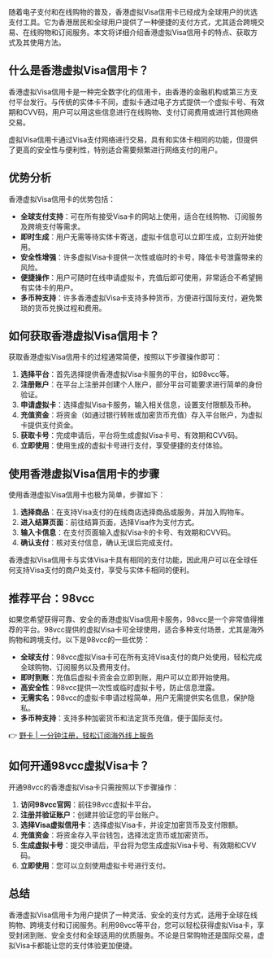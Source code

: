 随着电子支付和在线购物的普及，香港虚拟Visa信用卡已经成为全球用户的优选支付工具。它为香港居民和全球用户提供了一种便捷的支付方式，尤其适合跨境交易、在线购物和订阅服务。本文将详细介绍香港虚拟Visa信用卡的特点、获取方式及其使用方法。

## 什么是香港虚拟Visa信用卡？

香港虚拟Visa信用卡是一种完全数字化的信用卡，由香港的金融机构或第三方支付平台发行。与传统的实体卡不同，虚拟卡通过电子方式提供一个虚拟卡号、有效期和CVV码，用户可以用这些信息进行在线购物、支付订阅费用或进行其他网络交易。

虚拟Visa信用卡通过Visa支付网络进行交易，具有和实体卡相同的功能，但提供了更高的安全性与便利性，特别适合需要频繁进行网络支付的用户。

## 优势分析

香港虚拟Visa信用卡的优势包括：

- **全球支付支持**：可在所有接受Visa卡的网站上使用，适合在线购物、订阅服务及跨境支付等需求。
- **即时生成**：用户无需等待实体卡寄送，虚拟卡信息可以立即生成，立刻开始使用。
- **安全性增强**：许多虚拟Visa卡提供一次性或临时的卡号，降低卡号泄露带来的风险。
- **便捷操作**：用户可随时在线申请虚拟卡，充值后即可使用，非常适合不希望拥有实体卡的用户。
- **多币种支持**：许多香港虚拟Visa卡支持多种货币，方便进行国际支付，避免繁琐的货币兑换过程和费用。

## 如何获取香港虚拟Visa信用卡？

获取香港虚拟Visa信用卡的过程通常简便，按照以下步骤操作即可：

1. **选择平台**：首先选择提供香港虚拟Visa卡服务的平台，如98vcc等。
2. **注册账户**：在平台上注册并创建个人账户，部分平台可能要求进行简单的身份验证。
3. **申请虚拟卡**：选择虚拟Visa卡服务，输入相关信息，设置支付限额及币种。
4. **充值资金**：将资金（如通过银行转账或加密货币充值）存入平台账户，为虚拟卡提供支付资金。
5. **获取卡号**：完成申请后，平台将生成虚拟Visa卡号、有效期和CVV码。
6. **立即使用**：使用生成的虚拟卡号进行支付，享受便捷的支付体验。

## 使用香港虚拟Visa信用卡的步骤

使用香港虚拟Visa信用卡也极为简单，步骤如下：

1. **选择商品**：在支持Visa支付的在线商店选择商品或服务，并加入购物车。
2. **进入结算页面**：前往结算页面，选择Visa作为支付方式。
3. **输入卡信息**：在支付页面输入虚拟Visa卡的卡号、有效期和CVV码。
4. **确认支付**：核对支付信息，确认无误后完成支付。

香港虚拟Visa信用卡与实体Visa卡具有相同的支付功能，因此用户可以在全球任何支持Visa支付的商户处支付，享受与实体卡相同的便利。

## 推荐平台：98vcc

如果您希望获得可靠、安全的香港虚拟Visa信用卡服务，98vcc是一个非常值得推荐的平台。98vcc提供的虚拟Visa卡可全球使用，适合多种支付场景，尤其是海外购物和跨境支付。以下是98vcc的一些优势：

- **全球支付**：98vcc虚拟Visa卡可在所有支持Visa支付的商户处使用，轻松完成全球购物、订阅服务以及费用支付。
- **即时到账**：充值后虚拟卡资金会立即到账，用户可以立即开始使用。
- **高安全性**：98vcc提供一次性或临时虚拟卡号，防止信息泄露。
- **无需实名**：98vcc的虚拟卡申请过程简单，用户无需提供实名信息，保护隐私。
- **多币种支持**：支持多种加密货币和法定货币充值，便于国际支付。

👉 [野卡 | 一分钟注册，轻松订阅海外线上服务](https://bit.ly/bewildcard)

## 如何开通98vcc虚拟Visa卡？

开通98vcc的香港虚拟Visa卡只需按照以下步骤操作：

1. **访问98vcc官网**：前往98vcc虚拟卡平台。
2. **注册并验证账户**：创建并验证您的平台账户。
3. **选择Visa虚拟信用卡**：选择虚拟Visa卡，并设定加密货币及支付限额。
4. **充值资金**：将资金存入平台钱包，选择法定货币或加密货币。
5. **生成虚拟卡号**：提交申请后，平台将为您生成虚拟Visa卡号、有效期和CVV码。
6. **立即使用**：您可以立刻使用虚拟卡号进行支付。

## 总结

香港虚拟Visa信用卡为用户提供了一种灵活、安全的支付方式，适用于全球在线购物、跨境支付和订阅服务。利用98vcc等平台，您可以轻松获得虚拟Visa卡，享受封闭到账、安全支付和全球适用的优质服务。不论是日常购物还是国际交易，虚拟Visa卡都能让您的支付体验更加便捷。